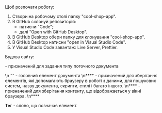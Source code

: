 Щоб розпочати роботу:

1. Створи на робочому столі папку "cool-shop-app".
2. В GitHub склонуй репозиторій:
   - натисни "Code";
   - далі "Open with GitHub Desktop".
3. В GitHub Desktop обери папку для клонування "cool-shop-app".
4. В GitHub Desktop натисни "open in Visual Studio Code".
5. У Visual Studio Code завантаж: Live Server, Prettier.

Будова сайту:

<!DOCTYPE html> - призначений для задання типу поточного документа

\n "<html>" - головний елемент документа \n**<head></head>** - призначений для
зберігання елементів, які допомагають браузеру в роботі з даними, для пошукових
систем, назву документа, скрипти, стилі і багато іншого. \n**<body></body>** -
призначений для зберігання контенту, що відображається у вікні браузера.
\n**</html>**

**Тег** - слово, що позначає елемент.
